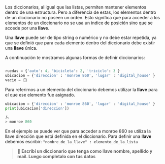Los diccionarios, al igual que las listas, permiten mantener elementos dentro de una estructura. Pero a diferencia de estas, los elementos dentro de un diccionario no poseen un orden. Esto significa que para acceder a los elementos de un diccionario no se usa un índice de posición sino que se accede por una **llave**.

Una **llave** puede ser de tipo string o numérico y no debe estar repetida, ya que se definió que para cada elemento dentro del diccionario debe existir una **llave** única.

A continuación te mostramos algunas formas de definir diccionarios:

``` python

ruedas = {'auto': 4, 'bicicleta': 2, 'triciclo': 3 }
ubicacion = {'direccion' : 'monroe 860', 'lugar' : 'digital_house' }
vacio = {}

```

Para referirnos a un elemento del diccionario debemos utilizar la **llave** para el que ese elemento fue asignado.

``` python
ubicacion = {'direccion' : 'monroe 860', 'lugar' : 'digital_house' }
print(ubicacion['direccion'])

ム
> monroe 860
```
En el ejemplo se puede ver que para acceder a monroe 860 se utiliza la llave dirección que está definida en el diccionario. Para definir una **llave** debemos escribir:
`"nombre_de_la_llave" : elemento_de_la_lista`


>  :memo: **Escribí un diccionario que tenga como llave nombre, apellido y mail. Luego completalo con tus datos** 